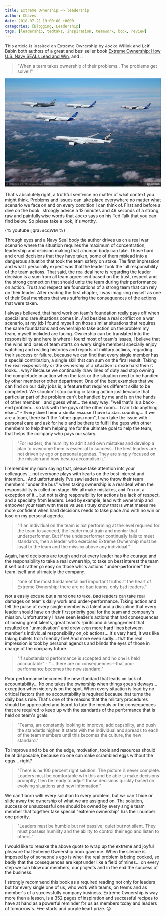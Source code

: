 ```yaml
---
title: Extreme Ownership => leadership
author: Chaves
date: 2018-07-21 19:00:00 +0000
categories: [Blogging, Leadership]
tags: [leadership, tedtaks, inspiration, teamwork, book, review]
---
```


This article is inspired on Extreme Ownership by Jocko Willink and Leif Babin both authors of a great and best seller book [Extreme Ownership: How U.S. Navy SEALs Lead and Win](https://www.amazon.com/gp/product/B00VE4Y0Z2/), and ...

>"When a team takes ownership of their problems.. The problems get solve!!"

![airbus set](/assets/img/posts/airbus_fam.jpg)

That's absolutely right, a truthful sentence no matter of what context you might think. Problems and issues can take place everywhere no matter what scenario we face on and on every condition I can think of. First and before a dive on the book I strongly advice a 13 minutes and 49 seconds of a strong, raw and painfully wise words that Jocko says on his Ted Talk that you can find below. So please take a look, it's worthy.

{% youtube ljqra3BcqWM %}

Through eyes and a Navy Seal body the author drives us on a real war scenario where the situation requires the maximum of concentration, leadership and decision making that a human body can take. Those hard and cruel decisions that they have taken, some of them mislead into a dangerous situation that took the team safety on stake. The first impression and what I personally expect was that the leader took the full responsibility of the team actions. That said, the real deal here is regarding the leader decision is a sum from all team agreement based on the trust, respect and the strong connection that should unite the team during their performance on action. Trust and respect are foundations of a strong team that can rely on their leader. After reading the first chapter, I was imagining myself as one of their Seal members that was suffering the consequences of the actions that were taken.

I always believed, that hard work on team's foundation really pays off when special and rare situations comes in. And besides a real conflict on a war scenario, at my job I found myself on those similar situations that requires the same foundations and ownership to take action on the problem my team, myself included are facing. Ownership can be translated into the responsibility and here is where I found most of team's issues, I believe that the wins and loses of team starts on every single member.I specially enjoy watching and reading histories and reports of military actions, regarding their success or failure, because we can find that every single member has a special contribution, a single skill that can sum on the final result. Taking the real responsibility or the ownership of a situation is more hard then it looks... why? Because we continually draw lines of duty and stop owning the completude or action when the task or the situation need to be handled by other member or other department. One of the best examples that we can find on our daily jobs is, a feature that requires different skills to be completed. We shouldn't stop caring or taking action just because that particular part of the problem can't be handled by me and is on the hands of other member... and guess what... the easy way: "well that's is a back-end problem... so talk with the guys of the other room... I can't do anything else..." - Every time I hear a similar excuse I have to start counting... if we are a team, there isn't the "other guys room", I can take the issue with personal care and ask for help and be there to fulfill the gaps with other members to help them helping me for the ultimate goal to help the team, that helps the company who pays our salary.

>"For leaders, the humility to admit and own mistakes and develop a plan to overcome them is essential to success. The best leaders are not driven by ego or personal agendas. They are simply focused on the mission and how best to accomplish it."

I remember my mom saying that, please take attention into your colleagues... not everyone plays with hearts on the best interest and intention... And unfortunately I've saw leaders who throw their team members "under the bus" when taking ownership is a real deal when the responsibility is called on stage. We all make mistakes, and I'm not a exception of it... but not taking responsibility for actions is a lack of respect, and a specialty from leaders. Lead by example, lead with ownership and empower your team with these values, I truly know that is what makes me more confident when hard decisions needs to take place and with no win or lose on my personal agenda.

>"If an individual on the team is not performing at the level required for the team to succeed, the leader must train and mentor that underperformer. But if the underperformer continually fails to meet standards, then a leader who exercises Extreme Ownership must be loyal to the team and the mission above any individual."

Again, hard decisions are tough and not every leader has the courage and the responsibility to take a real ownership, to take on best interest the team it self but rather go easy on those who's actions "under-performer" the team itself and ultimately the company.

>"one of the most fundamental and important truths at the heart of Extreme Ownership: there are no bad teams, only bad leaders."

Not a easily excuse but a hard one to take. Bad leaders can take real damages on team's daily work and under-performance. Taking action and fell the pulse of every single member is a talent and a discipline that every leader should have on their first priority goal for the team and company's mission. Unfortunately I have seen leader's actions that had consequences of loosing great talents, great team's spirits and disengagement that resulted on "unmotivation" and drew even more hard lines between member's individual responsibility on job actions... It's very hard, it was like taking bullets from friendly fire! And more even sadly... that the real impression is took by personal agendas and blinds the eyes of those in charge of the company future.

>"if substandard performance is accepted and no one is held accountable" - "... there are no consequences—that poor performance becomes the new standard."

Poor performance becomes the new standard that leads on lack of accountability... No one takes the ownership when things goes sideways... exception when victory is on the spot. When every situation is lead by no critical factors then no accountability is required because that turns the daily basis rule. That's one of the reasons that the military procedures should be appreciated and learnt to take the medals or the consequences that are required to keep up with the standards of the performance that is held on team's goals.

>"Teams, are constantly looking to improve, add capability, and push the standards higher. It starts with the individual and spreads to each of the team members until this becomes the culture, the new standard."

To improve and to be on the edge, motivation, tools and resources should be at disposable, because no one can make scrambled eggs without the eggs... right?

>"There is no 100 percent right solution. The picture is never complete. Leaders must be comfortable with this and be able to make decisions promptly, then be ready to adjust those decisions quickly based on evolving situations and new information."

We can't born with every solution to every problem, but we can't hide or slide away the ownership of what we are assigned on. The solution, success or unsuccessful one should be owned by every single team member that together take special "extreme ownership" has their number one priority.

>"Leaders must be humble but not passive; quiet but not silent. They must possess humility and the ability to control their ego and listen to others."

I would like to remake the above quote to wrap up the extreme and joyful pleasure that Extreme Ownership book gave me. When the silence is imposed by of someone's ego is when the real problem is being cooked, so badly that the consequences are kept under like a field of mines... on every step we can blow our members, our projects and in the end the success of the business.

I strongly recommend this book as a required reading not only for leaders but for every single one of us, who work with teams, on teams and as member's of a successfully company business. Extreme Ownership is way more then a lesson, is a 352 pages of inspiration and successful recipes to have at hand as a powerful reminder for us as members today and leaders of tomorrow's. Five starts and purple heart prize. 😊
